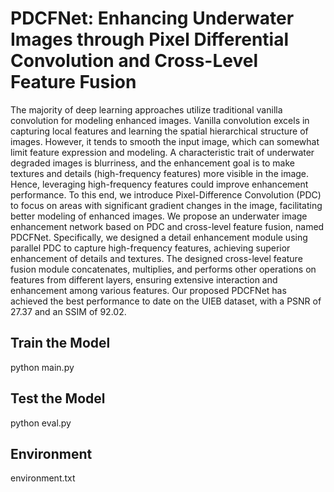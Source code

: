 # PDCFNet: Enhancing Underwater Images through Pixel Differential Convolution and Cross-Level Feature Fusion
The majority of deep learning approaches utilize traditional vanilla convolution for modeling enhanced images. Vanilla convolution excels in capturing local features and learning the spatial hierarchical structure of images. However, it tends to smooth the input image, which can somewhat limit feature expression and modeling. A characteristic trait of underwater degraded images is blurriness, and the enhancement goal is to make textures and details (high-frequency features) more visible in the image. Hence, leveraging high-frequency features could improve enhancement performance. To this end, we introduce Pixel-Difference Convolution (PDC) to focus on areas with significant gradient changes in the image, facilitating better modeling of enhanced images. We propose an underwater image enhancement network based on PDC and cross-level feature fusion, named PDCFNet. Specifically, we designed a detail enhancement module using parallel PDC to capture high-frequency features, achieving superior enhancement of details and textures. The designed cross-level feature fusion module concatenates, multiplies, and performs other operations on features from different layers, ensuring extensive interaction and enhancement among various features. Our proposed PDCFNet has achieved the best performance to date on the UIEB dataset, with a PSNR of 27.37 and an SSIM of 92.02.


## Train the Model
python main.py

## Test the Model
python eval.py

## Environment
environment.txt
